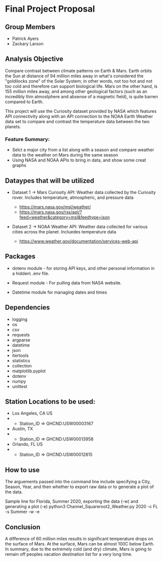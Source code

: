 # Final Project Proposal

## Group Members
* Patrick Ayers
* Zackary Larson

## Analysis Objective
Compare contrast between climate patterns on Earth & Mars. Earth orbits the Sun at distance of 94 million miles away in what's considered the "goldilocks zone" of the Solar System; in other words, not too hot and not too cold and therefore can support biological life. Mars on the other hand, is 155 million miles away, and among other geological factors (such as an incredibly thin atmostphere and absense of a magnetic field), is quite barren compared to Earth. 

This project will use the Curiosity dataset provided by NASA which features API connectivity along with an API connection to the NOAA Earth Weather data set to compare and contrast the temperature data between the two planets.

### Feature Summary:
* Selct a major city from a list along with a season and compare weather data to the weather on Mars during the same season
* Using NASA and NOAA APIs to bring in data, and show some creat graphs

## Dataypes that will be utilized
* Dataset 1 -> Mars Curiosity API: Weather data collected by the Curiosity rover. Includes temperature, atmospheric, and pressure data
  * https://mars.nasa.gov/msl/weather/
  * https://mars.nasa.gov/rss/api/?feed=weather&category=msl&feedtype=json

* Dataset 2 -> NOAA Weather API: Weather data collected for various cities across the planet. Incluedes temperature data
  * https://www.weather.gov/documentation/services-web-api

## Packages
* dotenv module - for storing API keys, and other personal information in a hidden\\
.env file.

* Request module - For pulling data from NASA website.

* Datetime module for managing dates and times 

## Dependencies
* logging
* os
* csv
* requests
* argparse
* datetime
* json
* itertools
* statistics
* collection
* matplotlib.pyplot
* dotenv
* numpy
* unittest

## Station Locations to be used:
* Los Angeles, CA US
* * Station_ID => GHCND:USW00003167
* Austin, TX
* * Station_ID => GHCND:USW00013958
* Orlando, FL US
* *  Station_ID => GHCND:USW00012815

## How to use
The arguements passed into the command line include specifying a City, Season, Year, and then whether to export raw data or to generate a plot of the data.

Sample line for Florida, Summer 2020, exporting the data (-w) and generating a plot (-e)
python3 Channel_Squareroot2_Weather.py 2020 -c FL -s Summer -w -e

## Conclusion
A difference of 60 million miles results in significant temperature drops on the surface of Mars. At the surface, Mars can be almost 100C below Earth. In summary, due to the extremely cold (and dry) climate, Mars is going to remain off peoples vacation destination list for a very long time.

